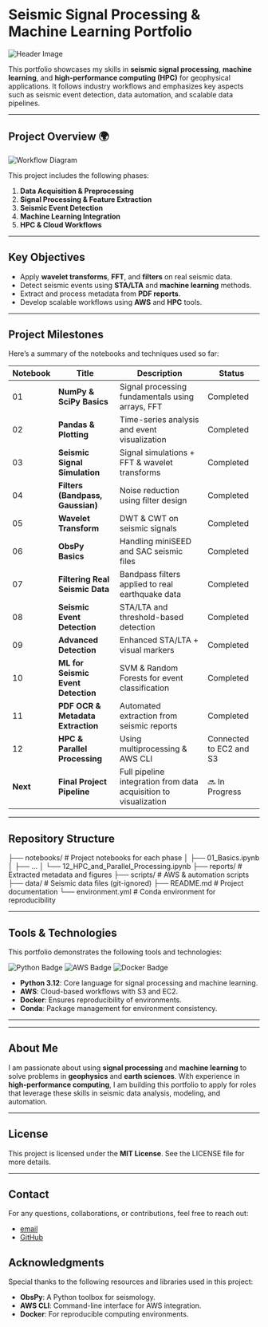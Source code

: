 # Seismic Signal Processing & Machine Learning Portfolio

![Header Image](https://path-to-your-image.jpg)

This portfolio showcases my skills in **seismic signal processing**, **machine learning**, and **high-performance computing (HPC)** for geophysical applications. It follows industry workflows and emphasizes key aspects such as seismic event detection, data automation, and scalable data pipelines.

---

## **Project Overview** 🌍

![Workflow Diagram](https://path-to-your-workflow-image.png)

This project includes the following phases:

1. **Data Acquisition & Preprocessing**
2. **Signal Processing & Feature Extraction**
3. **Seismic Event Detection**
4. **Machine Learning Integration**
5. **HPC & Cloud Workflows**

---

## **Key Objectives**

- Apply **wavelet transforms**, **FFT**, and **filters** on real seismic data.
- Detect seismic events using **STA/LTA** and **machine learning** methods.
- Extract and process metadata from **PDF reports**.
- Develop scalable workflows using **AWS** and **HPC** tools.

---

## **Project Milestones**

Here’s a summary of the notebooks and techniques used so far:

| **Notebook** | **Title** | **Description** | **Status** |
|--------------|-----------|-----------------|------------|
| 01 | **NumPy & SciPy Basics** | Signal processing fundamentals using arrays, FFT | Completed |
| 02 | **Pandas & Plotting** | Time-series analysis and event visualization | Completed |
| 03 | **Seismic Signal Simulation** | Signal simulations + FFT & wavelet transforms | Completed |
| 04 | **Filters (Bandpass, Gaussian)** | Noise reduction using filter design | Completed |
| 05 | **Wavelet Transform** | DWT & CWT on seismic signals | Completed |
| 06 | **ObsPy Basics** | Handling miniSEED and SAC seismic files | Completed |
| 07 | **Filtering Real Seismic Data** | Bandpass filters applied to real earthquake data | Completed |
| 08 | **Seismic Event Detection** | STA/LTA and threshold-based detection | Completed |
| 09 | **Advanced Detection** | Enhanced STA/LTA + visual markers | Completed |
| 10 | **ML for Seismic Event Detection** | SVM & Random Forests for event classification | Completed |
| 11 | **PDF OCR & Metadata Extraction** | Automated extraction from seismic reports | Completed |
| 12 | **HPC & Parallel Processing** | Using multiprocessing & AWS CLI | Connected to EC2 and S3 |
| **Next** | **Final Project Pipeline** | Full pipeline integration from data acquisition to visualization | 🔜 In Progress |

---

## **Repository Structure**

├── notebooks/ # Project notebooks for each phase
│ ├── 01_Basics.ipynb
│ ├── ...
│ └── 12_HPC_and_Parallel_Processing.ipynb
├── reports/ # Extracted metadata and figures
├── scripts/ # AWS & automation scripts
├── data/ # Seismic data files (git-ignored)
├── README.md # Project documentation
└── environment.yml # Conda environment for reproducibility



---

## **Tools & Technologies**

This portfolio demonstrates the following tools and technologies:

![Python Badge](https://img.shields.io/badge/python-3.12-blue)
![AWS Badge](https://img.shields.io/badge/AWS-S3%2BEC2-green)
![Docker Badge](https://img.shields.io/badge/Docker-Enabled-lightblue)

- **Python 3.12**: Core language for signal processing and machine learning.
- **AWS**: Cloud-based workflows with S3 and EC2.
- **Docker**: Ensures reproducibility of environments.
- **Conda**: Package management for environment consistency.

---


---

## **About Me**

I am passionate about using **signal processing** and **machine learning** to solve problems in **geophysics** and **earth sciences**. With experience in **high-performance computing**, I am building this portfolio to apply for roles that leverage these skills in seismic data analysis, modeling, and automation.

---

## **License**

This project is licensed under the **MIT License**. See the LICENSE file for more details.

---

## **Contact**

For any questions, collaborations, or contributions, feel free to reach out:

- [email](saijyoshnay@gmail.com)
- [GitHub](https://github.com/Sai-Jyoshna-Yakkanti/Geophysics.signal_processing)


## **Acknowledgments**

Special thanks to the following resources and libraries used in this project:

- **ObsPy**: A Python toolbox for seismology.
- **AWS CLI**: Command-line interface for AWS integration.
- **Docker**: For reproducible computing environments.
